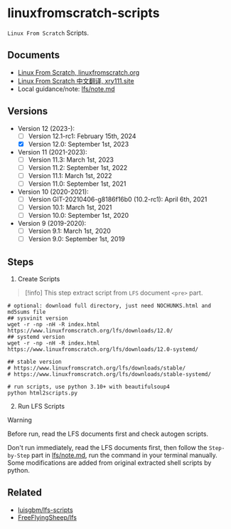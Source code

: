 # linuxfromscratch-scripts

`Linux From Scratch` Scripts.

## Documents

- [Linux From Scratch, linuxfromscratch.org](https://www.linuxfromscratch.org/lfs/read.html)
- [Linux From Scratch 中文翻译, xry111.site](https://lfs.xry111.site/zh_CN/)
- Local guidance/note: [lfs/note.md](lfs/note.md)

## Versions

- Version 12 (2023-):
  - [ ] Version 12.1-rc1: February 15th, 2024
  - [x] Version 12.0: September 1st, 2023
- Version 11 (2021-2023):
  - [ ] Version 11.3: March 1st, 2023
  - [ ] Version 11.2: September 1st, 2022
  - [ ] Version 11.1: March 1st, 2022
  - [ ] Version 11.0: September 1st, 2021
- Version 10 (2020-2021):
  - [ ] Version GIT-20210406-g8186f16b0 (10.2-rc1): April 6th, 2021
  - [ ] Version 10.1: March 1st, 2021
  - [ ] Version 10.0: September 1st, 2020
- Version 9 (2019-2020):
  - [ ] Version 9.1: March 1st, 2020
  - [ ] Version 9.0: September 1st, 2019

## Steps

1. Create Scripts

> [!info]
> This step extract script from `LFS` document `<pre>` part.

```shell
# optional: download full directory, just need NOCHUNKS.html and md5sums file
## sysvinit version
wget -r -np -nH -R index.html https://www.linuxfromscratch.org/lfs/downloads/12.0/
## systemd version
wget -r -np -nH -R index.html https://www.linuxfromscratch.org/lfs/downloads/12.0-systemd/

## stable version
# https://www.linuxfromscratch.org/lfs/downloads/stable/
# https://www.linuxfromscratch.org/lfs/downloads/stable-systemd/

# run scripts, use python 3.10+ with beautifulsoup4
python html2scripts.py
```

2. Run LFS Scripts

> [!warning]
> Before run, read the LFS documents first and check autogen scripts.

Don't run immediately, read the LFS documents first,
then follow the `Step-by-Step` part in [lfs/note.md](lfs/note.md#step-by-step),
run the command in your terminal manually.
Some modifications are added from original extracted shell scripts by python.

## Related

- [luisgbm/lfs-scripts](https://github.com/luisgbm/lfs-scripts)
- [FreeFlyingSheep/lfs](https://github.com/FreeFlyingSheep/lfs)
